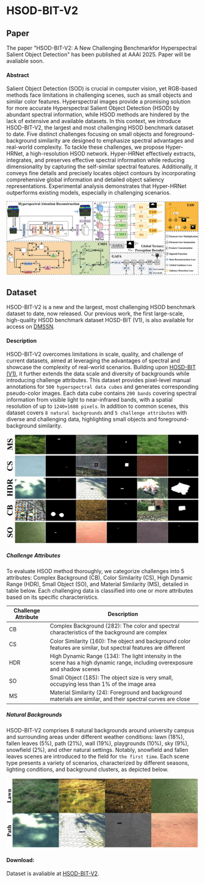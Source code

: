 # HSOD-BIT-V2

## Paper

The paper "HSOD-BIT-V2: A New Challenging Benchmarkfor Hyperspectral Salient Object Detection" has been published at AAAI 2025. Paper will be avaliable soon.

#### Abstract
Salient Object Detection (SOD) is crucial in computer vision, yet RGB-based methods face limitations in challenging scenes, such as small objects and similar color features. Hyperspectral images provide a promising solution for more accurate Hyperspectral Salient Object Detection (HSOD) by abundant spectral information, while HSOD methods are hindered by the lack of extensive and available datasets. In this context, we introduce HSOD-BIT-V2, the largest and most challenging HSOD benchmark dataset to date. Five distinct challenges focusing on small objects and foreground-background similarity are designed to emphasize spectral advantages and real-world complexity. To tackle these challenges, we propose Hyper-HRNet, a high-resolution HSOD network. Hyper-HRNet effectively extracts, integrates, and preserves effective spectral information while reducing dimensionality by capturing the self-similar spectral features. Additionally, it conveys fine details and precisely locates object contours by incorporating comprehensive global information and detailed object saliency representations. Experimental analysis demonstrates that Hyper-HRNet outperforms existing models, especially in challenging scenarios.

![overall](https://github.com/QYH-BIT/HSOD-BIT-V2/blob/main/figure/moxing.jpg)

## Dataset

HSOD-BIT-V2 is a new and the largest, most challenging HSOD benchmark dataset to date, now released. Our previous work, the first large-scale, high-quality HSOD benchmark dataset HOSD-BIT (V1), is also available for access on [DMSSN](https://github.com/q2479036243/DMSSN/tree/main).

#### Description

HSOD-BIT-V2 overcomes limitations in scale, quality, and challenge of current datasets, aimed at leveraging the advantages of spectral and showcase the complexity of real-world scenarios. Building upon [HOSD-BIT (V1)](https://github.com/q2479036243/DMSSN/tree/main), it further extends the data scale and diversity of backgrounds while introducing challenge attributes. This dataset provides pixel-level manual annotations for `500 hyperspectral data cubes` and generates corresponding pseudo-color images. Each data cube contains `200 bands` covering spectral information from visible light to near-infrared bands, with a spatial resolution of up to `1240×1680 pixels`. In addition to common scenes, this dataset covers `8 natural backgrounds` and `5 challenge attributes` with diverse and challenging data, highlighting small objects and foreground-background similarity.

![dataset](https://github.com/QYH-BIT/HSOD-BIT-V2/blob/main/figure/dataset.jpg)

##### Challenge Attributes
To evaluate HSOD method thoroughly, we categorize challenges into 5 attributes: Complex Background (CB), Color Similarity (CS), High Dynamic Range (HDR), Small Object (SO), and Material Similarity (MS), detailed in table below. Each challenging data is classified into one or more attributes based on its specific characteristics.

| Challenge Attribute  | Description |
| ------------- | ------------- |
| CB  |  Complex Background (282): The color and spectral characteristics of the background are complex  |
| CS  |  Color Similarity (160): The object and background color features are similar, but spectral features are different  |
| HDR |  High Dynamic Range (134): The light intensity in the scene has a high dynamic range, including overexposure and shadow scenes  |
| SO  |  Small Object (185): The object size is very small, occupying less than 1\% of the image area  |
| MS  |  Material Similarity (24): Foreground and background materials are similar, and their spectral curves are close  |

##### Natural Backgrounds
HSOD-BIT-V2 comprises 8 natural backgrounds around university campus and surrounding areas under different weather conditions: lawn (18%), fallen leaves (5%), path (21%), wall (19%), playgrounds (10%), sky (9%), snowfield (2%), and other natural settings. Notably, snowfield and fallen leaves scenes are introduced to the field for `the first time`.  Each scene type presents a variety of scenarios, characterized by different seasons, lighting conditions, and background clusters, as depicted below.

![scenes](https://github.com/QYH-BIT/HSOD-BIT-V2/blob/main/figure/scenes.jpg)

#### Download: 

Dataset is avaliable at [HSOD-BIT-V2](https://pan.baidu.com/s/1I8Ysfi7LB5ujuuedV2PwOg?pwd=tftf).

